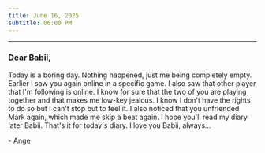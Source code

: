 ```yaml
---
title: June 16, 2025
subtitle: 06:00 PM
---
```

---

### Dear Babii,

Today is a boring day. Nothing happened, just me being completely empty. Earlier I saw you again online in a specific game. I also saw that other player that I'm following is online. I know for sure that the two of you are playing together and that makes me low-key jealous. I know I don't have the rights to do so but I can't stop but to feel it. I also noticed that you unfriended Mark again, which made me skip a beat again. I hope you'll read my diary later Babii. That's it for today's diary. I love you Babii, always...

\- Ange
